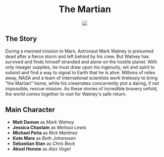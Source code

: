 <h1 align="center">The Martian</h1>
<p align="center">
  <img src="https://upload.wikimedia.org/wikipedia/en/c/cd/The_Martian_film_poster.jpg">
</p>

## The Story ##
During a manned mission to Mars, Astronaut Mark Watney is presumed dead after a fierce storm and left behind by his crew. But Watney has survived and finds himself stranded and alone on the hostile planet. With only meager supplies, he must draw upon his ingenuity, wit and spirit to subsist and find a way to signal to Earth that he is alive. Millions of miles away, NASA and a team of international scientists work tirelessly to bring "the Martian" home, while his crewmates concurrently plot a daring, if not impossible, rescue mission. As these stories of incredible bravery unfold, the world comes together to root for Watney's safe return.

## Main Character ## 
- **Matt Damon** as *Mark Watney*
- **Jessica Chastain** as *Melissa Lewis*
- **Michael Peña** as *Rick Martinez*
- **Kate Mara** as *Beth Johanssen*
- **Sebastian Stan** as *Chris Beck*
- **Aksel Hennie** as *Alex Vogel*
